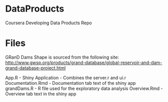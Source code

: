 # DataProducts
Coursera Developing Data Products Repo

# Files

GRanD Dams Shape is sourced from the following site: http://www.gwsp.org/products/grand-database/global-reservoir-and-dam-grand-database-project.html

App.R - Shiny Application - Combines the server.r and ui.r
Documentation.Rmd - Documentation tab text of the shiny app
grandDams.R - R file used for the exploratory data analysis
Overview.Rmd - Overview tab text in the shiny app
